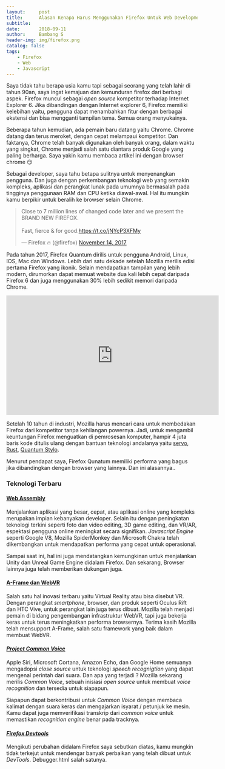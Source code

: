 ```yaml
---
layout:     post
title:      Alasan Kenapa Harus Menggunakan Firefox Untuk Web Development
subtitle:   
date:       2018-09-11
author:     Bambang S
header-img: img/firefox.png
catalog: false
tags:
    - Firefox
    - Web
    - Javascript
---
```


Saya tidak tahu berapa usia kamu tapi sebagai seorang yang telah lahir di tahun 90an, saya ingat kemajuan dan kemunduran firefox dari berbagi aspek. Firefox muncul sebagai _open source_ kompetitor terhadap Internet Explorer 6. Jika dibandingan dengan Internet explorer 6, Firefox memiliki kelebihan yaitu, pengguna dapat menambahkan fitur dengan berbagai ekstensi dan bisa mengganti tampilan tema. Semua orang menyukainya.

Beberapa tahun kemudian, ada pemain baru datang yaitu Chrome. Chrome datang dan terus meroket, dengan cepat melampaui kompetitor. Dan faktanya, Chrome telah banyak digunakan oleh banyak orang, dalam waktu yang singkat, Chrome menjadi salah satu diantara produk Google yang paling berharga. Saya yakin kamu membaca artikel ini dengan browser chrome :smirk:

Sebagai developer, saya tahu betapa sulitnya untuk menyenangkan pengguna. Dan juga dengan perkembangan teknologi web yang semakin kompleks, aplikasi dan perangkat lunak pada umumnya bermasalah pada tingginya penggunaan RAM dan CPU ketika diawal-awal. Hal itu mungkin kamu berpikir untuk beralih ke browser selain Chrome.

<blockquote class="twitter-tweet" data-lang="en"><p lang="en" dir="ltr">Close to 7 million lines of changed code later and we present the BRAND NEW FIREFOX.<br><br>Fast, fierce &amp; for good.<a href="https://t.co/jNYcP3XFMy">https://t.co/jNYcP3XFMy</a></p>&mdash; Firefox 🔥 (@firefox) <a href="https://twitter.com/firefox/status/930435170288656384?ref_src=twsrc%5Etfw">November 14, 2017</a></blockquote>
<script async src="https://platform.twitter.com/widgets.js" charset="utf-8"></script>


Pada tahun 2017, Firefox Quantum dirilis untuk pengguna Android, Linux, IOS, Mac dan Windows. Lebih dari satu dekade setelah Mozilla merilis edisi pertama Firefox yang ikonik. Selain mendapatkan tampilan yang lebih modern, dirumorkan dapat memuat website dua kali lebih cepat daripada Firefox 6 dan juga menggunakan 30% lebih sedikit memori daripada Chrome.

<iframe width="560" height="315" src="https://www.youtube.com/embed/YIywpvHewc0" frameborder="0" allow="autoplay; encrypted-media" allowfullscreen></iframe>


Setelah 10 tahun di industri, Mozilla harus mencari cara untuk membedakan Firefox dari kompetitor tanpa kehilangan powernya. Jadi, untuk mengambil keuntungan Firefox menguatkan di pemrosesan komputer, hampir 4 juta baris kode ditulis ulang dengan bantuan teknologi andalanya yaitu [servo](https://servo.org/), [Rust](https://www.rust-lang.org/en-US/), [Quantum Stylo](https://wiki.mozilla.org/Quantum/Stylo).

Menurut pendapat saya, Firefox Qunatum memiliki performa yang bagus jika dibandingkan dengan browser yang lainnya. Dan ini alasannya..

### Teknologi Terbaru

#### [Web Assembly]('https://developer.mozilla.org/en-US/docs/WebAssembly')

Menjalankan aplikasi yang besar, cepat, atau aplikasi online yang kompleks merupakan impian kebanyakan developer. Selain itu dengan peningkatan teknologi terkini seperti foto dan video editing, 3D game editing, dan VR/AR, espektasi pengguna online meningkat secara signifikan. _Javascript Engine_ seperti Google V8, Mozilla SpiderMonkey dan Microsoft Chakra telah dikembangkan untuk mendapatkan performa yang cepat untuk operasional.

Sampai saat ini, hal ini juga mendatangkan kemungkinan untuk menjalankan Unity dan Unreal Game Engine didalam Firefox. Dan sekarang, Browser lainnya juga telah memberikan dukungan juga.

#### [A-Frame dan WebVR]('https://aframe.io/')

Salah satu hal inovasi terbaru yaitu Virtual Reality atau bisa disebut VR. Dengan perangkat _smartphone_, browser, dan produk seperti Oculus Rift dan HTC Vive, untuk perangkat lain juga terus dibuat. Mozilla telah menjadi pemain di bidang pengembangan infrastruktur WebVR, tapi juga bekerja keras untuk terus meningkatkan performa browsernya. Terima kasih Mozilla telah mensupport A-Frame, salah satu framework yang baik dalam membuat WebVR.

#### [_Project Common Voice_]('https://voice.mozilla.org/en/new')

Apple Siri, Microsoft Cortana, Amazon Echo, dan Google Home semuanya mengadopsi _close source_ untuk teknologi _speech recognigtion_ yang dapat mengenal perintah dari suara. Dan apa yang terjadi ? Mozilla sekarang merilis _Common Voice_, sebuah inisiasi _open source_ untuk membuat _voice recognition_ dan tersedia untuk siapapun.

Siapapun dapat berkontribusi untuk _Common Voice_ dengan membaca kalimat dengan suara keras dan mengajarkan isyarat / petunjuk ke mesin. Kamu dapat juga memverifikasi transkrip dari _common voice_ untuk memastikan _recognition engine_ benar pada tracknya.

#### [_Firefox Devtools_]('https://mozilladevelopers.github.io/playground/')

Mengikuti perubahan didalam Firefox saya sebutkan diatas, kamu mungkin tidak terkejut untuk mendengar banyak perbaikan yang telah dibuat untuk _DevTools_. Debugger.html salah satunya.